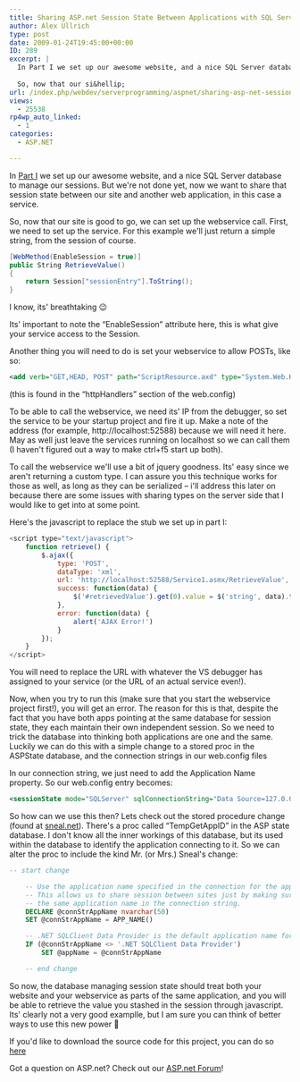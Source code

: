 ```yaml
---
title: Sharing ASP.net Session State Between Applications with SQL Server – Part II
author: Alex Ullrich
type: post
date: 2009-01-24T19:45:00+00:00
ID: 289
excerpt: |
  In Part I we set up our awesome website, and a nice SQL Server database to manage our sessions.  But we're not done yet, now we want to share that session state between our site and another web application, in this case a service.
  
  So, now that our si&hellip;
url: /index.php/webdev/serverprogramming/aspnet/sharing-asp-net-session-state-between-ap/
views:
  - 25538
rp4wp_auto_linked:
  - 1
categories:
  - ASP.NET

---
```

In [Part I][1] we set up our awesome website, and a nice SQL Server database to manage our sessions. But we're not done yet, now we want to share that session state between our site and another web application, in this case a service.

So, now that our site is good to go, we can set up the webservice call. First, we need to set up the service. For this example we'll just return a simple string, from the session of course.

```csharp
[WebMethod(EnableSession = true)]
public String RetrieveValue()
{
    return Session["sessionEntry"].ToString();
}
```

I know, its' breathtaking 😉

Its' important to note the “EnableSession” attribute here, this is what give your service access to the Session.

Another thing you will need to do is set your webservice to allow POSTs, like so:

```xml
<add verb="GET,HEAD, POST" path="ScriptResource.axd" type="System.Web.Handlers.ScriptResourceHandler, System.Web.Extensions, Version=3.5.0.0, Culture=neutral, PublicKeyToken=31BF3856AD364E35" validate="false"/>
```

(this is found in the “httpHandlers” section of the web.config)

To be able to call the webservice, we need its' IP from the debugger, so set the service to be your startup project and fire it up. Make a note of the address (for example, http://localhost:52588) because we will need it here. May as well just leave the services running on localhost so we can call them (I haven't figured out a way to make ctrl+f5 start up both).

To call the webservice we'll use a bit of jquery goodness. Its' easy since we aren't returning a custom type. I can assure you this technique works for those as well, as long as they can be serialized – i'll address this later on because there are some issues with sharing types on the server side that I would like to get into at some point.

Here's the javascript to replace the stub we set up in part I:

```javascript
<script type="text/javascript">
    function retrieve() {
        $.ajax({
            type: 'POST',
            dataType: 'xml',
            url: 'http://localhost:52588/Service1.asmx/RetrieveValue',
            success: function(data) {
                $('#retrievedValue').get(0).value = $('string', data).text();
            },
            error: function(data) {
                alert('AJAX Error!')
            }
        });
    }
</script>
```

You will need to replace the URL with whatever the VS debugger has assigned to your service (or the URL of an actual service even!).

Now, when you try to run this (make sure that you start the webservice project first!), you will get an error. The reason for this is that, despite the fact that you have both apps pointing at the same database for session state, they each maintain their own independent session. So we need to trick the database into thinking both applications are one and the same. Luckily we can do this with a simple change to a stored proc in the ASPState database, and the connection strings in our web.config files 

In our connection string, we just need to add the Application Name property. So our web.config entry becomes: 

```xml
<sessionState mode="SQLServer" sqlConnectionString="Data Source=127.0.0.1; Integrated Security=SSPI; Application Name=TEST" cookieless="false" timeout="20"/>
```

So how can we use this then? Lets check out the stored procedure change (found at [sneal.net][2]). There's a proc called “TempGetAppID” in the ASP state database. I don't know all the inner workings of this database, but its used within the database to identify the application connecting to it. So we can alter the proc to include the kind Mr. (or Mrs.) Sneal's change:

```sql
-- start change

    -- Use the application name specified in the connection for the appname if specified
    -- This allows us to share session between sites just by making sure they have the
    -- the same application name in the connection string.
    DECLARE @connStrAppName nvarchar(50)
    SET @connStrAppName = APP_NAME()

    -- .NET SQLClient Data Provider is the default application name for .NET apps
    IF (@connStrAppName <> '.NET SQLClient Data Provider')
        SET @appName = @connStrAppName

    -- end change
```

So now, the database managing session state should treat both your website and your webservice as parts of the same application, and you will be able to retrieve the value you stashed in the session through javascript. Its' clearly not a very good examplle, but I am sure you can think of better ways to use this new power 🙂

If you'd like to download the source code for this project, you can do so [here][3]

Got a question on ASP.net? Check out our [ASP.net Forum][4]!

 [1]: /index.php/WebDev/ServerProgramming/ASPNET/sharing-asp-net-session-state-between-we
 [2]: http://www.sneal.net/blog/2007/06/27/SharingSessionBetweenWebAppsViaConfiguration.aspx
 [3]: /wp-content/uploads/blogs/WebDev//SessionTest.zip ""
 [4]: http://forum.ltd.local/viewforum.php?f=27